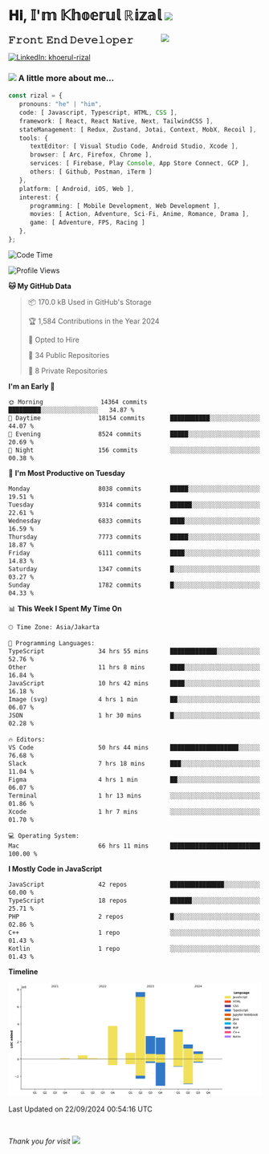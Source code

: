<h1> 𝐇𝐢, 𝕀'𝕞 𝕂𝕙𝕠𝕖𝕣𝕦𝕝 ℝ𝕚𝕫𝕒𝕝 <img src="https://media.giphy.com/media/mGcNjsfWAjY5AEZNw6/giphy.gif" width="50"></h1>
<img align='right' src="https://media.giphy.com/media/v1.Y2lkPTc5MGI3NjExOWI2ajR2NGJubzBsZHFuaHMwajRrcDNsNXJwOG8yb3F0NjhkNXF4OSZlcD12MV9pbnRlcm5hbF9naWZfYnlfaWQmY3Q9cw/fkZukR450RQ1qnGaq9/giphy.gif" width="200">
<strong style="font-size:20px;">𝙵𝚛𝚘𝚗𝚝 𝙴𝚗𝚍 𝙳𝚎𝚟𝚎𝚕𝚘𝚙𝚎𝚛</strong>
</p></em>

[![LinkedIn: khoerul-rizal](https://img.shields.io/badge/khoerul--rizal-blue?style=flat-square&logo=Linkedin&logoColor=white&link=https://www.linkedin.com/in/khoerul-rizal/)](https://www.linkedin.com/in/khoerul-rizal/)

### <img src="https://media.giphy.com/media/VgCDAzcKvsR6OM0uWg/giphy.gif" width="50"> A little more about me...

```typescript
const rizal = {
   pronouns: "he" | "him",
   code: [ Javascript, Typescript, HTML, CSS ],
   framework: [ React, React Native, Next, TailwindCSS ],
   stateManagement: [ Redux, Zustand, Jotai, Context, MobX, Recoil ],
   tools: {
      textEditor: [ Visual Studio Code, Android Studio, Xcode ],
      browser: [ Arc, Firefox, Chrome ],
      services: [ Firebase, Play Console, App Store Connect, GCP ],
      others: [ Github, Postman, iTerm ]
   },
   platform: [ Android, iOS, Web ],
   interest: {
      programming: [ Mobile Development, Web Development ],
      movies: [ Action, Adventure, Sci-Fi, Anime, Romance, Drama ],
      game: [ Adventure, FPS, Racing ]
   },
};
```

<!--START_SECTION:waka-->
![Code Time](http://img.shields.io/badge/Code%20Time-1%2C129%20hrs%2023%20mins-blue)

![Profile Views](http://img.shields.io/badge/Profile%20Views-0-blue)

**🐱 My GitHub Data** 

> 📦 170.0 kB Used in GitHub's Storage 
 > 
> 🏆 1,584 Contributions in the Year 2024
 > 
> 💼 Opted to Hire
 > 
> 📜 34 Public Repositories 
 > 
> 🔑 8 Private Repositories 
 > 
**I'm an Early 🐤** 

```text
🌞 Morning                14364 commits       █████████░░░░░░░░░░░░░░░░   34.87 % 
🌆 Daytime                18154 commits       ███████████░░░░░░░░░░░░░░   44.07 % 
🌃 Evening                8524 commits        █████░░░░░░░░░░░░░░░░░░░░   20.69 % 
🌙 Night                  156 commits         ░░░░░░░░░░░░░░░░░░░░░░░░░   00.38 % 
```
📅 **I'm Most Productive on Tuesday** 

```text
Monday                   8038 commits        █████░░░░░░░░░░░░░░░░░░░░   19.51 % 
Tuesday                  9314 commits        ██████░░░░░░░░░░░░░░░░░░░   22.61 % 
Wednesday                6833 commits        ████░░░░░░░░░░░░░░░░░░░░░   16.59 % 
Thursday                 7773 commits        █████░░░░░░░░░░░░░░░░░░░░   18.87 % 
Friday                   6111 commits        ████░░░░░░░░░░░░░░░░░░░░░   14.83 % 
Saturday                 1347 commits        █░░░░░░░░░░░░░░░░░░░░░░░░   03.27 % 
Sunday                   1782 commits        █░░░░░░░░░░░░░░░░░░░░░░░░   04.33 % 
```


📊 **This Week I Spent My Time On** 

```text
🕑︎ Time Zone: Asia/Jakarta

💬 Programming Languages: 
TypeScript               34 hrs 55 mins      █████████████░░░░░░░░░░░░   52.76 % 
Other                    11 hrs 8 mins       ████░░░░░░░░░░░░░░░░░░░░░   16.84 % 
JavaScript               10 hrs 42 mins      ████░░░░░░░░░░░░░░░░░░░░░   16.18 % 
Image (svg)              4 hrs 1 min         ██░░░░░░░░░░░░░░░░░░░░░░░   06.07 % 
JSON                     1 hr 30 mins        █░░░░░░░░░░░░░░░░░░░░░░░░   02.28 % 

🔥 Editors: 
VS Code                  50 hrs 44 mins      ███████████████████░░░░░░   76.68 % 
Slack                    7 hrs 18 mins       ███░░░░░░░░░░░░░░░░░░░░░░   11.04 % 
Figma                    4 hrs 1 min         ██░░░░░░░░░░░░░░░░░░░░░░░   06.07 % 
Terminal                 1 hr 13 mins        ░░░░░░░░░░░░░░░░░░░░░░░░░   01.86 % 
Xcode                    1 hr 7 mins         ░░░░░░░░░░░░░░░░░░░░░░░░░   01.70 % 

💻 Operating System: 
Mac                      66 hrs 11 mins      █████████████████████████   100.00 % 
```

**I Mostly Code in JavaScript** 

```text
JavaScript               42 repos            ███████████████░░░░░░░░░░   60.00 % 
TypeScript               18 repos            ██████░░░░░░░░░░░░░░░░░░░   25.71 % 
PHP                      2 repos             █░░░░░░░░░░░░░░░░░░░░░░░░   02.86 % 
C++                      1 repo              ░░░░░░░░░░░░░░░░░░░░░░░░░   01.43 % 
Kotlin                   1 repo              ░░░░░░░░░░░░░░░░░░░░░░░░░   01.43 % 
```



**Timeline**

![Lines of Code chart](https://raw.githubusercontent.com/khoerulrizal/khoerulrizal/main/assets/bar_graph.png)


 Last Updated on 22/09/2024 00:54:16 UTC
<!--END_SECTION:waka-->
</details>
<br/>

<em>Thank you for visit</em> <img src="https://media.giphy.com/media/v1.Y2lkPTc5MGI3NjExcHdvNm1qZWtjaGw0ZjdwM3Z3NnY2dHlueTVuODBta2FiY20wM2YybSZlcD12MV9pbnRlcm5hbF9naWZfYnlfaWQmY3Q9cw/tV25tpdKqdFa9x81k2/giphy.gif" width="40">
